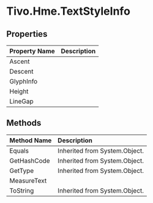 # Tivo.Hme.TextStyleInfo #

## Properties ##
| **Property Name** | **Description** |
|:------------------|:----------------|
| Ascent |  |
| Descent |  |
| GlyphInfo |  |
| Height |  |
| LineGap |  |

## Methods ##
| **Method Name** | **Description** |
|:----------------|:----------------|
| Equals | Inherited from System.Object. |
| GetHashCode | Inherited from System.Object. |
| GetType | Inherited from System.Object. |
| MeasureText |  |
| ToString | Inherited from System.Object. |
